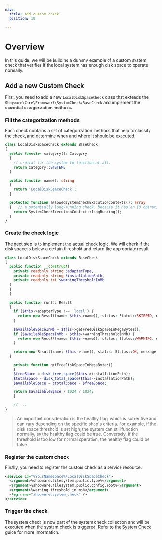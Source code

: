 ```yaml
---
nav:
  title: Add custom check
  position: 10

---
```


# Overview

In this guide, we will be building a dummy example of a custom system check that verifies if the local system has enough disk space to operate normally.

## Add a new Custom Check

First, you need to add a new `LocalDiskSpaceCheck` class that extends the `Shopware\Core\Framework\SystemCheck\BaseCheck` and implement the essential categorization methods.

### Fill the categorization methods

Each check contains a set of categorization methods that help to classify the check, and determine when and where it should be executed.

```php
class LocalDiskSpaceCheck extends BaseCheck
{
  public function category(): Category
  {
    // crucial for the system to function at all. 
    return Category::SYSTEM;
  }

  public function name(): string
  {
    return 'LocalDiskSpaceCheck';
  }

  protected function allowedSystemCheckExecutionContexts(): array
  {   // a potentially long-running check, because it has an IO operation.
    return SystemCheckExecutionContext::longRunning();
  }
}
```

### Create the check logic

The next step is to implement the actual check logic. We will check if the disk space is below a certain threshold and return the appropriate result.

```php
class LocalDiskSpaceCheck extends BaseCheck
{
  public function __construct(
    private readonly string $adapterType,
    private readonly string $installationPath,
    private readonly int $warningThresholdInMb
  )
  {
  }

  public function run(): Result
  {
    if ($this->adapterType !== 'local') {
      return new Result(name: $this->name(), status: Status::SKIPPED, message: 'Disk space check is only available for local file systems.', healthy: true)
    }
    
    $availableSpaceInMb = $this->getFreeDiskSpaceInMegaBytes();
    if ($availableSpaceInMb < $this->warningThresholdInMb) {
      return new Result(name: $this->name(), status: Status::WARNING, message: sprintf('Available disk space is below the warning threshold of %s.', $this->warningThresholdInMb), healthy: true);
    }

    return new Result(name: $this->name(), status: Status::OK, message: 'Disk space is sufficient.', healthy: true);
  }

    private function getFreeDiskSpaceInMegaBytes()
    {
    $freeSpace = disk_free_space($this->installationPath);
    $totalSpace = disk_total_space($this->installationPath);
    $availableSpace = $totalSpace - $freeSpace;

    return $availableSpace / 1024 / 1024;
    }

    // ...
}
```

> An important consideration is the healthy flag, which is subjective and can vary depending on the specific shop's criteria. For example, if the disk space threshold is set high, the system can still function normally, so the healthy flag could be true. Conversely, if the threshold is too low for normal operation, the healthy flag could be false.

### Register the custom check

Finally, you need to register the custom check as a service resource.

```xml
<service id="%YourNameSpace%\LocalDiskSpaceCheck">
  <argument>%shopware.filesystem.public.type%</argument>
  <argument>%shopware.filesystem.public.config.root%</argument>
  <argument>%warning_threshold_in_mb%</argument>
  <tag name="shopware.system_check" />
</service>
```

### Trigger the check

The system check is now part of the system check collection and will be executed when the system check is triggered. Refer to the [System Check](../system-check.md) guide for more information.
